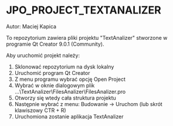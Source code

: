 # JPO_PROJECT_TEXTANALIZER

Autor: Maciej Kapica

To repozytorium zawiera pliki projektu "TextAnalizer" stworzone w programie Qt Creator 9.0.1 (Community).

Aby uruchomić projekt należy:
  1. Sklonować repozytorium na dysk lokalny
  2. Uruchomić program Qt Creator
  3. Z menu programu wybrać opcję Open Project
  4. Wybrać w oknie dialogowym plik ...\TextAnalizer\FilesAnalizer\FilesAnalizer.pro
  5. Otworzy się wtedy cała struktura projektu
  6. Następnie wybrać z menu: Budowanie -> Uruchom (lub skrót klawiszowy CTR + R)
  7. Uruchomiona zostanie aplikacja TextAnalizer
